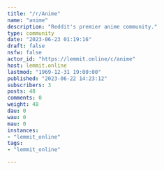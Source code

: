 ```yaml
---
title: "/r/Anime" 
name: "anime"
description: "Reddit's premier anime community."
type: community
date: "2023-06-23 01:19:16"
draft: false
nsfw: false
actor_id: "https://lemmit.online/c/anime"
host: lemmit.online
lastmod: "1969-12-31 19:00:00"
published: "2023-06-22 14:23:12"
subscribers: 3
posts: 48
comments: 0
weight: 48
dau: 0
wau: 0
mau: 0
instances:
- "lemmit_online"
tags: 
- "lemmit_online"

---
```

